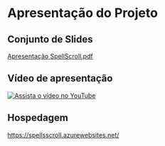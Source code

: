 # Apresentação do Projeto

## Conjunto de Slides


[Apresentação SpellScroll.pdf](https://github.com/ICEI-PUC-Minas-PMV-ADS/PMV-ADS-2024-1-E2-SpellScroll/blob/main/documentos/SpellScroll%20Pitch.pdf)
 


## Vídeo de apresentação

[![Assista o vídeo no YouTube](http://img.youtube.com/vi/rik7H6GNHaM/0.jpg)](https://www.youtube.com/watch?v=rik7H6GNHaM)


## Hospedagem

https://spellsscroll.azurewebsites.net/

